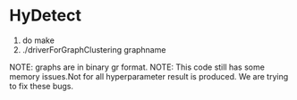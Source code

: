 # HyDetect
1. do make
2. ./driverForGraphClustering graphname



NOTE: graphs are in binary gr format. 
NOTE: This code still has some memory issues.Not for all hyperparameter result is produced. We are trying to fix these bugs.  
